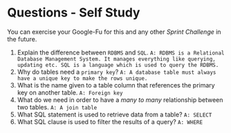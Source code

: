 # Questions - Self Study

You can exercise your Google-Fu for this and any other _Sprint Challenge_ in the future.

1.  Explain the difference between `RDBMS` and `SQL`.
```A: RDBMS is a Relational Database Management System. It manages everything like querying, updating etc. SQL is a language which is used to query the RDBMS.```
2.  Why do tables need a `primary key`?
```A: A database table must always have a unique key to make the rows unique.```
3.  What is the name given to a table column that references the primary key on another table.
```A: Foreign key```
4.  What do we need in order to have a _many to many_ relationship between two tables.
```A: A join table```
5.  What SQL statement is used to retrieve data from a table?
```A: SELECT```
1.  What SQL clause is used to filter the results of a query?
```A: WHERE```